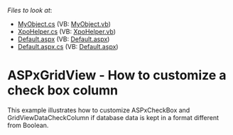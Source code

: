 <!-- default file list -->
*Files to look at*:

* [MyObject.cs](./CS/WebSite/App_Code/MyObject.cs) (VB: [MyObject.vb](./VB/WebSite/App_Code/MyObject.vb))
* [XpoHelper.cs](./CS/WebSite/App_Code/XpoHelper.cs) (VB: [XpoHelper.vb](./VB/WebSite/App_Code/XpoHelper.vb))
* [Default.aspx](./CS/WebSite/Default.aspx) (VB: [Default.aspx](./VB/WebSite/Default.aspx))
* [Default.aspx.cs](./CS/WebSite/Default.aspx.cs) (VB: [Default.aspx](./VB/WebSite/Default.aspx))
<!-- default file list end -->
# ASPxGridView - How to customize a check box column


<p>This example illustrates how to customize ASPxCheckBox and GridViewDataCheckColumn if database data is kept in a format different from Boolean.</p>

<br/>


